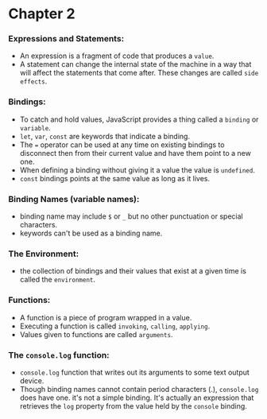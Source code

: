 # Chapter 2
### Expressions and Statements:
- An expression is a fragment of code that produces a `value`.
- A statement can change the internal state of the machine in a way that will affect the statements that come after. These changes are called `side effects`.

### Bindings:
- To catch and hold values, JavaScript provides a thing called a `binding` or `variable`.
- `let`, `var`, `const` are keywords that indicate a binding.
- The `=` operator can be used at any time on existing bindings to disconnect then from their current value and have them point to a new one.
- When defining a binding without giving it a value the value is `undefined`.
- `const` bindings points at the same value as long as it lives.

### Binding Names (variable names):
- binding name may include `$` or `_` but no other punctuation or special characters.
- keywords can't be used as a binding name.

### The Environment:
- the collection of bindings and their values that exist at a given time is called the `environment`.

### Functions:
- A function is a piece of program wrapped in a value.
- Executing a function is called `invoking`, `calling`, `applying`.
- Values given to functions are called `arguments`.

### The `console.log` function:
- `console.log` function that writes out its arguments to some text output device.
- Though binding names cannot contain period characters (.), `console.log` does have one. it's not a simple binding. It's actually an expression that retrieves the `log` property from the value held by the `console` binding.

